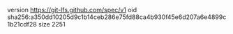 version https://git-lfs.github.com/spec/v1
oid sha256:a350dd10205d9c1b14ceb286e75fd88ca4b930f45e6d207a6e4899c1b21cdf28
size 2251
